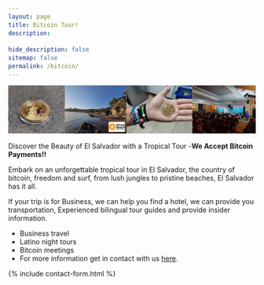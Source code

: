 ```yaml
---
layout: page
title: Bitcoin Tour!
description:

hide_description: false
sitemap: false
permalink: /bitcoin/
---
```

![Volcano](/assets/img/bitcoin/post-bitcoin.png)

Discover the Beauty of El Salvador with a Tropical Tour -<strong>We Accept Bitcoin Payments!!</strong>

Embark on an unforgettable tropical tour in El Salvador, the country of bitcoin, freedom and surf, from lush jungles to pristine beaches, El
Salvador has it all.

If your trip is for Business, we can help you find a hotel, we can provide you transportation, Experienced bilingual tour guides and provide insider
information.

<ul><li>Business travel</li><li>Latino night tours</li><li>Bitcoin meetings</li><li>For more information get in contact with us <a href="https://sandy.sv/contact/">here</a>.</li></ul>


{% include contact-form.html %}
